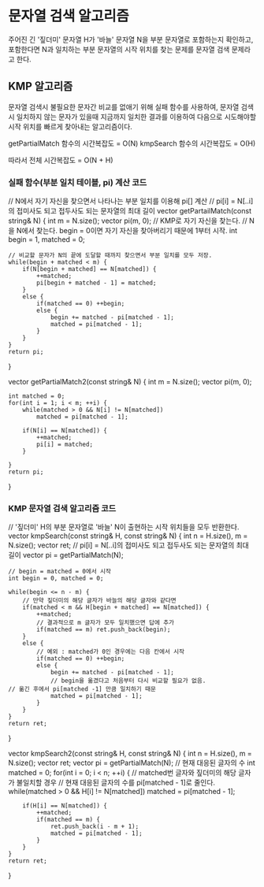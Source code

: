 # 문자열 검색 알고리즘

주어진 긴 '짚더미' 문자열 H가 '바늘' 문자열 N을 부분 문자열로 포함하는지 확인하고, 포함한다면 N과 일치하는 부분 문자열의 시작 위치를 찾는 문제를 문자열 검색 문제라고 한다.

## KMP 알고리즘

문자열 검색시 불필요한 문자간 비교를 없애기 위해 실패 함수를 사용하여, 문자열 검색시 일치하지 않는 문자가 있을때 지금까지 일치한 결과를 이용하여 다음으로 시도해야할 시작 위치를 빠르게 찾아내는 알고리즘이다.

getPartialMatch 함수의 시간복잡도 = O(N)
kmpSearch 함수의 시간복잡도 = O(H)

따라서 전체 시간복잡도 = O(N + H)


### 실패 함수(부분 일치 테이블, pi) 계산 코드


// N에서 자기 자신을 찾으면서 나타나는 부분 일치를 이용해 pi[] 계산
// pi[i] = N[..i]의 접미사도 되고 접두사도 되는 문자열의 최대 길이
vector<int> getPartailMatch(const string& N)
{
	int m = N.size();
	vector<int> pi(m, 0);
	// KMP로 자기 자신을 찾는다.
	// N을 N에서 찾는다. begin = 0이면 자기 자신을 찾아버리기 때문에 1부터 시작.
	int begin = 1, matched = 0;
	
	// 비교할 문자가 N의 끝에 도달할 때까지 찾으면서 부분 일치를 모두 저장.
	while(begin + matched < m) {
		if(N[begin + matched] == N[matched]) {
			++matched;
			pi[begin + matched - 1] = matched;
		}
		else {
			if(matched == 0) ++begin;
			else {
				begin += matched - pi[matched - 1];
				matched = pi[matched - 1];
			}
		}
	}
	return pi;
}

vector<int> getPartialMatch2(const string& N)
{
	int m = N.size();
	vector<int> pi(m, 0);
	
	int matched = 0;
	for(int i = 1; i < m; ++i) {
		while(matched > 0 && N[i] != N[matched])
			matched = pi[matched - 1];
		
		if(N[i] == N[matched]) {
			++matched;
			pi[i] = matched;
		}

	}
	return pi;
}


### KMP 문자열 검색 알고리즘 코드

// '짚더미' H의 부분 문자열로 '바늘' N이 출현하는 시작 위치들을 모두 반환한다.
vector<int> kmpSearch(const string& H, const string& N) 
{
	int n = H.size(), m = N.size();
	vector<int> ret;
	// pi[i] = N[..i]의 접미사도 되고 접두사도 되는 문자열의 최대 길이	vector<int> pi = getPartialMatch(N);
	
	// begin = matched = 0에서 시작
	int begin = 0, matched = 0;
	
	while(begin <= n - m) {
		// 만약 짚더미의 해당 글자가 바늘의 해당 글자와 같다면
		if(matched < m && H[begin + matched] == N[matched]) {
			++matched;
			// 결과적으로 m 글자가 모두 일치했으면 답에 추가
			if(matched == m) ret.push_back(begin);
		}
		else {
			// 예외 : matched가 0인 경우에는 다음 칸에서 시작
			if(matched == 0) ++begin;
			else {
				begin += matched - pi[matched - 1];
				// begin을 옮겼다고 처음부터 다시 비교할 필요가 없음.				// 옮긴 후에서 pi[matched -1] 만큼 일치하기 때문
				matched = pi[matched - 1];
			}
		}
	}
	return ret;
}

vector<int> kmpSearch2(const string& H, const string& N)
{
	int n = H.size(), m = N.size();
	vector<int> ret;
	vector<int> pi = getPartialMatch(N);
	// 현재 대응된 글자의 수
	int matched = 0;
	for(int i = 0; i < n; ++i) {
		// matched번 글자와 짚더미의 해당 글자가 불일치할 경우
		// 현재 대응된 글자의 수를  pi[matched - 1]로 줄인다.
		while(matched > 0 && H[i] != N[matched])
			matched = pi[matched - 1];
	
		if(H[i] == N[matched]) {
			++matched;
			if(matched == m) {
				ret.push_back(i - m + 1);
				matched = pi[matched - 1];
			}
		}
	}
	return ret;
}

























